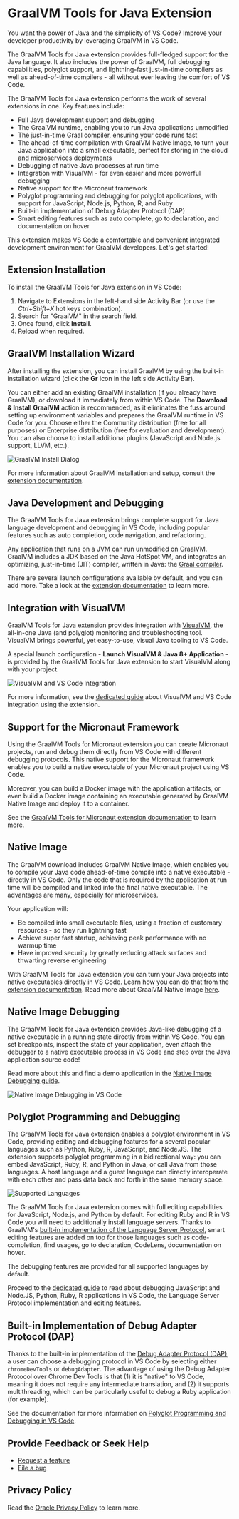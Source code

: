# GraalVM Tools for Java Extension

You want the power of Java and the simplicity of VS Code?
Improve your developer productivity by leveraging GraalVM in VS Code.

The GraalVM Tools for Java extension provides full-fledged support for the Java language. It also includes the power of GraalVM, full
debugging capabilities, polyglot support, and lightning-fast just-in-time compilers as well as ahead-of-time compilers - all without ever leaving the comfort of VS Code.

The GraalVM Tools for Java extension performs the work of several extensions in one.
Key features include:
* Full Java development support and debugging
* The GraalVM runtime, enabling you to run Java applications unmodified
* The just-in-time Graal compiler, ensuring your code runs fast
* The ahead-of-time compilation with GraalVM Native Image, to turn your Java application into a small executable, perfect for storing in the cloud and microservices deployments
* Debugging of native Java processes at run time
* Integration with VisualVM - for even easier and more powerful debugging
* Native support for the Micronaut framework
* Polyglot programming and debugging for polyglot applications, with support for JavaScript, Node.js, Python, R, and Ruby
* Built-in implementation of Debug Adapter Protocol (DAP)
* Smart editing features such as auto complete, go to declaration, and documentation on hover

This extension makes VS Code a comfortable and convenient integrated development environment for GraalVM developers.
Let's get started!

## Extension Installation

To install the GraalVM Tools for Java extension in VS Code:

1. Navigate to Extensions in the left-hand side Activity Bar (or use the _Ctrl+Shift+X_ hot keys combination).
2. Search for "GraalVM" in the search field.
3. Once found, click **Install**.
4. Reload when required.

## GraalVM Installation Wizard

After installing the extension, you can install GraalVM by using the built-in installation wizard (click the **Gr** icon in the left side Activity Bar).

You can either add an existing GraalVM installation (if you already have GraalVM), or download it immediately from within VS Code.
The **Download & Install GraalVM** action is recommended, as it eliminates the fuss around setting up environment variables and prepares the GraalVM runtime in VS Code for you.
Choose either the Community distribution (free for all purposes) or Enterprise distribution (free for evaluation and development). You can also choose to install additional plugins (JavaScript and Node.js support, LLVM, etc.).

![GraalVM Install Dialog](images/graalvm_install_actions.png)

For more information about GraalVM installation and setup, consult the [extension documentation](https://www.graalvm.org/dev/tools/vscode/graalvm-extension/#graalvm-installation-wizard).

## Java Development and Debugging

The GraalVM Tools for Java extension brings complete support for Java language development and debugging in VS Code, including popular features such as auto completion, code navigation, and refactoring.

Any application that runs on a JVM can run unmodified on GraalVM.
GraalVM includes a JDK based on the Java HotSpot VM, and integrates an optimizing, just-in-time (JIT) compiler, written in Java: the [Graal compiler](https://www.graalvm.org/dev/reference-manual/compiler/).

There are several launch configurations available by default, and you can add more.
Take a look at the [extension documentation](https://www.graalvm.org/dev/tools/vscode/graalvm-extension/#java-development-and-debugging) to learn more.

## Integration with VisualVM

GraalVM Tools for Java extension provides integration with [VisualVM](https://visualvm.github.io), the all-in-one Java (and polyglot) monitoring and troubleshooting tool.
VisualVM brings powerful, yet easy-to-use, visual Java tooling to VS Code.

A special launch configuration - **Launch VisualVM & Java 8+ Application** - is provided by the GraalVM Tools for Java extension to start VisualVM along with your project.

![VisualVM and VS Code Integration](images/vscode_visualvm.png)

For more information, see the [dedicated guide](https://www.graalvm.org/dev/tools/vscode/graalvm/visualvm-integration/) about VisualVM and VS Code integration using the extension.

## Support for the Micronaut Framework

Using the GraalVM Tools for Micronaut extension you can create Micronaut projects, run and debug them directly from VS Code with different debugging protocols.
This native support for the Micronaut framework enables you to build a native executable of your Micronaut project using VS Code.

Moreover, you can build a Docker image with the application artifacts, or even build a Docker image containing an executable generated by GraalVM Native Image and deploy it to a container.

See the [GraalVM Tools for Micronaut extension documentation](https://www.graalvm.org/dev/tools/vscode/micronaut-extension/) to learn more.

## Native Image

The GraalVM download includes GraalVM Native Image, which enables you to compile your Java code ahead-of-time compile into a  native executable - directly in VS Code.
Only the code that is required by the application at run time will be compiled and linked into the final native executable.
The advantages are many, especially for microservices.

Your application will:
* Be compiled into small executable files, using a fraction of customary resources - so they run lightning fast
* Achieve super fast startup, achieving peak performance with no warmup time
* Have improved security by greatly reducing attack surfaces and thwarting reverse engineering

With GraalVM Tools for Java extension you can turn your Java projects into native executables directly in VS Code.
Learn how you can do that from the [extension documentation](https://www.graalvm.org/dev/tools/vscode/graalvm-extension/#native-image-building-and-debugging).
Read more about GraalVM Native Image [here](https://www.graalvm.org/dev/reference-manual/native-image/).

## Native Image Debugging

The GraalVM Tools for Java extension provides Java-like debugging of a native executable in a running state directly from within VS Code.
You can set breakpoints, inspect the state of your application, even attach the debugger to a native executable process in VS Code and step over the Java application source code!

Read more about this and find a demo application in the [Native Image Debugging guide](https://www.graalvm.org/dev/tools/vscode/graalvm-extension/debugging-native-image/).

![Native Image Debugging in VS Code](images/debugging_ni_vscode.png)

## Polyglot Programming and Debugging

The GraalVM Tools for Java extension enables a polyglot environment in VS Code, providing editing and debugging features for a several popular languages such as Python, Ruby, R, JavaScript, and Node.JS.
The extension supports polyglot programming in a bidirectional way: you can embed JavaScript, Ruby, R, and Python in Java, or call Java from those languages.
A host language and a guest language can directly interoperate with each other and pass data back and forth in the same memory space.

![Supported Languages](images/langs_vscode.png)

The GraalVM Tools for Java extension comes with full editing capabilities for JavaScript, Node.js, and Python by default. For editing Ruby and R in VS Code you will need to additionally install language servers.
Thanks to GraalVM's [built-in implementation of the Language Server Protocol](https://www.graalvm.org/dev/tools/lsp/), smart editing features are added on top for those languages such as code-completion, find usages, go to declaration, CodeLens, documentation on hover.

The debugging features are provided for all supported languages by default.

Proceed to the [dedicated guide](https://www.graalvm.org/dev/tools/vscode/graalvm-extension/polyglot-runtime/) to read about debugging JavaScript and Node.JS, Python, Ruby, R applications in VS Code, the Language Server Protocol implementation and editing features.

## Built-in Implementation of Debug Adapter Protocol (DAP)

Thanks to the built-in implementation of the [Debug Adapter Protocol (DAP)](https://www.graalvm.org/dev/tools/dap/), a user can choose a debugging protocol in VS Code by selecting either `chromeDevTools` or `debugAdapter`.
The advantage of using the Debug Adapter Protocol over Chrome Dev Tools is that (1) it is "native" to VS Code, meaning it does not require any intermediate translation, and (2) it supports multithreading, which can be particularly useful to debug a Ruby application (for example).

See the documentation for more information on [Polyglot Programming and Debugging in VS Code](https://www.graalvm.org/dev/tools/vscode/graalvm-extension/polyglot-runtime/).

## Provide Feedback or Seek Help

* [Request a feature](https://github.com/graalvm/vscode-extensions/issues/new?labels=enhancement)
* [File a bug](https://github.com/graalvm/vscode-extensions/issues/new?labels=bug)

## Privacy Policy

Read the [Oracle Privacy Policy](https://www.oracle.com/legal/privacy/privacy-policy.html) to learn more.

